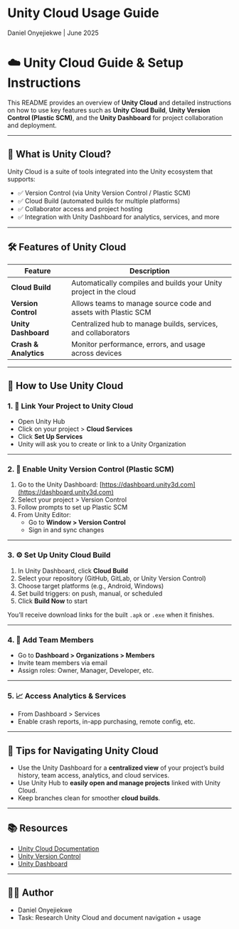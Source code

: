 # Unity Cloud Usage Guide  
Daniel Onyejiekwe | June 2025

# ☁️ Unity Cloud Guide & Setup Instructions

This README provides an overview of **Unity Cloud** and detailed instructions on how to use key features such as **Unity Cloud Build**, **Unity Version Control (Plastic SCM)**, and the **Unity Dashboard** for project collaboration and deployment.

---

## 📌 What is Unity Cloud?

Unity Cloud is a suite of tools integrated into the Unity ecosystem that supports:

- ✅ Version Control (via Unity Version Control / Plastic SCM)
- ✅ Cloud Build (automated builds for multiple platforms)
- ✅ Collaborator access and project hosting
- ✅ Integration with Unity Dashboard for analytics, services, and more

---

## 🛠️ Features of Unity Cloud

| Feature             | Description |
|---------------------|-------------|
| **Cloud Build**      | Automatically compiles and builds your Unity project in the cloud |
| **Version Control**  | Allows teams to manage source code and assets with Plastic SCM |
| **Unity Dashboard**  | Centralized hub to manage builds, services, and collaborators |
| **Crash & Analytics**| Monitor performance, errors, and usage across devices |

---

## 🚀 How to Use Unity Cloud

### 1. 🔗 Link Your Project to Unity Cloud

- Open Unity Hub
- Click on your project > **Cloud Services**
- Click **Set Up Services**
- Unity will ask you to create or link to a Unity Organization

---

### 2. 💾 Enable Unity Version Control (Plastic SCM)

1. Go to the Unity Dashboard: [https://dashboard.unity3d.com](https://dashboard.unity3d.com)
2. Select your project > Version Control
3. Follow prompts to set up Plastic SCM
4. From Unity Editor:  
   - Go to **Window > Version Control**
   - Sign in and sync changes

---

### 3. ⚙️ Set Up Unity Cloud Build

1. In Unity Dashboard, click **Cloud Build**
2. Select your repository (GitHub, GitLab, or Unity Version Control)
3. Choose target platforms (e.g., Android, Windows)
4. Set build triggers: on push, manual, or scheduled
5. Click **Build Now** to start

You’ll receive download links for the built `.apk` or `.exe` when it finishes.

---

### 4. 👥 Add Team Members

- Go to **Dashboard > Organizations > Members**
- Invite team members via email
- Assign roles: Owner, Manager, Developer, etc.

---

### 5. 📈 Access Analytics & Services

- From Dashboard > Services
- Enable crash reports, in-app purchasing, remote config, etc.

---

## 🧭 Tips for Navigating Unity Cloud

- Use the Unity Dashboard for a **centralized view** of your project’s build history, team access, analytics, and cloud services.
- Use Unity Hub to **easily open and manage projects** linked with Unity Cloud.
- Keep branches clean for smoother **cloud builds**.

---

## 📚 Resources

- [Unity Cloud Documentation](https://docs.unity.com/cloud-build)
- [Unity Version Control](https://unity.com/releases/version-control)
- [Unity Dashboard](https://dashboard.unity3d.com)

---

## 👨‍💻 Author

- Daniel Onyejiekwe  
- Task: Research Unity Cloud and document navigation + usage

